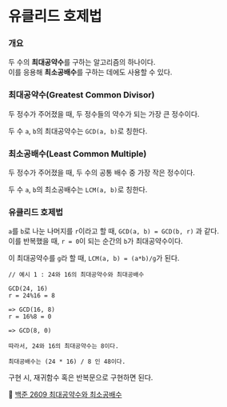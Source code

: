 # 유클리드 호제법

### 개요

두 수의 **최대공약수**를 구하는 알고리즘의 하나이다.<br>
이를 응용해 **최소공배수**를 구하는 데에도 사용할 수 있다.

### 최대공약수(Greatest Common Divisor)

두 정수가 주어졌을 때, 두 정수들의 약수가 되는 가장 큰 정수이다. <br>

두 수 `a`, `b`의 최대공약수는 `GCD(a, b)`로 칭한다.

### 최소공배수(Least Common Multiple)

두 정수가 주어졌을 때, 두 수의 공통 배수 중 가장 작은 정수이다.<br>

두 수 `a`, `b`의 최소공배수는 `LCM(a, b)`로 칭한다.

### 유클리드 호제법

`a`를 `b`로 나눈 나머지를 `r`이라고 할 때, `GCD(a, b) = GCD(b, r)` 과 같다.<br>
이를 반복했을 때, `r = 0`이 되는 순간의 `b`가 최대공약수이다.<br>

이 최대공약수를 `g`라 할 때, `LCM(a, b) = (a*b)/g`가 된다.

```
// 예시 1 : 24와 16의 최대공약수와 최대공배수

GCD(24, 16)
r = 24%16 = 8

=> GCD(16, 8)
r = 16%8 = 0

=> GCD(8, 0)

따라서, 24와 16의 최대공약수는 8이다.

최대공배수는 (24 * 16) / 8 인 48이다.
```

구현 시, 재귀함수 혹은 반복문으로 구현하면 된다.

🔗 [백준 2609 최대공약수와 최소공배수](https://github.com/CHOO-O/CHOO-algorithm/tree/main/%EB%B0%B1%EC%A4%80/Bronze/2609.%E2%80%85%EC%B5%9C%EB%8C%80%EA%B3%B5%EC%95%BD%EC%88%98%EC%99%80%E2%80%85%EC%B5%9C%EC%86%8C%EA%B3%B5%EB%B0%B0%EC%88%98)
